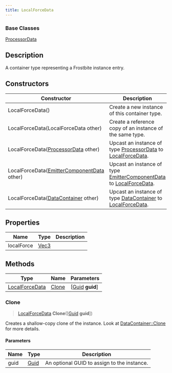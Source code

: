 ```yaml
---
title: LocalForceData
---
```

### Base Classes

[ProcessorData](/vext/ref/fb/processordata/)

## Description

A container type representing a Frostbite instance entry.

## Constructors

| Constructor                                                               | Description                                                                                                         |
| ------------------------------------------------------------------------- | ------------------------------------------------------------------------------------------------------------------- |
| LocalForceData()                                                          | Create a new instance of this container type.                                                                       |
| LocalForceData(LocalForceData other)                                      | Create a reference copy of an instance of the same type.                                                            |
| LocalForceData([ProcessorData](/vext/ref/fb/processordata/) other)                      | Upcast an instance of type [ProcessorData](/vext/ref/fb/processordata/) to [LocalForceData](/vext/ref/fb/localforcedata/).                      |
| LocalForceData([EmitterComponentData](/vext/ref/fb/emittercomponentdata/) other)        | Upcast an instance of type [EmitterComponentData](/vext/ref/fb/emittercomponentdata/) to [LocalForceData](/vext/ref/fb/localforcedata/).        |
| LocalForceData([DataContainer](/vext/ref/shared/class/datacontainer) other) | Upcast an instance of type [DataContainer](/vext/ref/shared/class/datacontainer) to [LocalForceData](/vext/ref/fb/localforcedata/). |

## Properties

| Name       | Type                              | Description |
| ---------- | --------------------------------- | ----------- |
| localForce | [Vec3](/vext/ref/shared/class/vec3) |             |

## Methods

| Type                             | Name            | Parameters                                     |
| -------------------------------- | --------------- | ---------------------------------------------- |
| [LocalForceData](/vext/ref/fb/localforcedata/) | [Clone](#clone) | \[[Guid](/vext/ref/shared/class/guid) **guid**\] |

### Clone

> [LocalForceData](/vext/ref/fb/localforcedata/) **Clone**(\[[Guid](/vext/ref/shared/class/guid) **guid**\])

Creates a shallow-copy clone of the instance. Look at [DataContainer::Clone](/vext/ref/shared/class/datacontainer#clone) for more details.

#### Parameters

| Name | Type         | Description                                 |
| ---- | ------------ | ------------------------------------------- |
| guid | [Guid](/vext/ref/shared/class/guid/) | An optional GUID to assign to the instance. |
